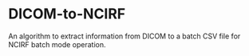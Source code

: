 # DICOM-to-NCIRF
An algorithm to extract information from DICOM to a batch CSV file for NCIRF batch mode operation.
